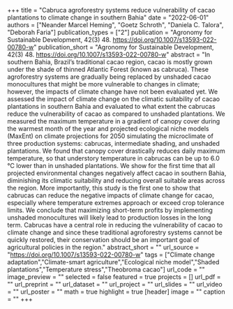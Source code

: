 +++
title = "Cabruca agroforestry systems reduce vulnerability of cacao plantations to climate change in southern Bahia"
date = "2022-06-01"
authors = ["Neander Marcel Heming", "Goetz Schroth", "Daniela C. Talora", "Deborah Faria"]
publication_types = ["2"]
publication = "Agronomy for Sustainable Development, 42(3) 48. https://doi.org/10.1007/s13593-022-00780-w"
publication_short = "Agronomy for Sustainable Development, 42(3) 48. https://doi.org/10.1007/s13593-022-00780-w"
abstract = "In southern Bahia, Brazil’s traditional cacao region, cacao is mostly grown under the shade of thinned Atlantic Forest (known as cabruca). These agroforestry systems are gradually being replaced by unshaded cacao monocultures that might be more vulnerable to changes in climate; however, the impacts of climate change have not been evaluated yet. We assessed the impact of climate change on the climatic suitability of cacao plantations in southern Bahia and evaluated to what extent the cabrucas reduce the vulnerability of cacao as compared to unshaded plantations. We measured the maximum temperature in a gradient of canopy cover during the warmest month of the year and projected ecological niche models (MaxEnt) on climate projections for 2050 simulating the microclimate of three production systems: cabrucas, intermediate shading, and unshaded plantations. We found that canopy cover drastically reduces daily maximum temperature, so that understory temperature in cabrucas can be up to 6.0 °C lower than in unshaded plantations. We show for the first time that all projected environmental changes negatively affect cacao in southern Bahia, diminishing its climatic suitability and reducing overall suitable areas across the region. More importantly, this study is the first one to show that cabrucas can reduce the negative impacts of climate change for cacao, especially where temperature extremes approach or exceed crop tolerance limits. We conclude that maximizing short-term profits by implementing unshaded monocultures will likely lead to production losses in the long term. Cabrucas have a central role in reducing the vulnerability of cacao to climate change and since these traditional agroforestry systems cannot be quickly restored, their conservation should be an important goal of agricultural policies in the region."
abstract_short = ""
url_source = "https://doi.org/10.1007/s13593-022-00780-w"
tags = ["Climate change adaptation","Climate-smart agriculture","Ecological niche model","Shaded plantations","Temperature stress","Theobroma cacao"]
url_code = ""
image_preview = ""
selected = false
featured = true
projects = []
url_pdf = ""
url_preprint = ""
url_dataset = ""
url_project = ""
url_slides = ""
url_video = ""
url_poster = ""
math = true
highlight = true
[header]
image = ""
caption = ""
+++
